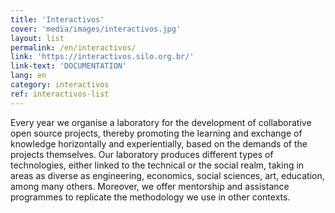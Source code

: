```yaml
---
title: 'Interactivos'
cover: 'media/images/interactivos.jpg'
layout: list
permalink: /en/interactivos/
link: 'https://interactivos.silo.org.br/'
link-text: 'DOCUMENTATION'
lang: en
category: interactivos
ref: interactivos-list
---
```

Every year we organise a laboratory for the development of collaborative open source projects, thereby promoting the learning and exchange of knowledge horizontally and experientially, based on the demands of the projects themselves. Our laboratory produces different types of technologies, either linked to the technical or the social realm, taking in areas as diverse as engineering, economics, social sciences, art, education, among many others. Moreover, we offer mentorship and assistance programmes to replicate the methodology we use in other contexts.
